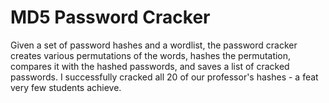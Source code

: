 # MD5 Password Cracker

Given a set of password hashes and a wordlist, the password cracker creates various permutations of the words, hashes the permutation, compares it with the hashed passwords, and saves a list of cracked passwords. I successfully cracked all 20 of our professor's hashes - a feat very few students achieve.
